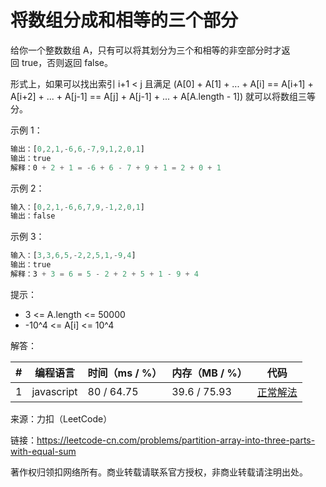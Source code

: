 # 将数组分成和相等的三个部分

给你一个整数数组 A，只有可以将其划分为三个和相等的非空部分时才返回 true，否则返回 false。

形式上，如果可以找出索引 i+1 < j 且满足 (A[0] + A[1] + ... + A[i] == A[i+1] + A[i+2] + ... + A[j-1] == A[j] + A[j-1] + ... + A[A.length - 1]) 就可以将数组三等分。

示例 1：

``` javascript
输出：[0,2,1,-6,6,-7,9,1,2,0,1]
输出：true
解释：0 + 2 + 1 = -6 + 6 - 7 + 9 + 1 = 2 + 0 + 1
```

示例 2：

``` javascript
输入：[0,2,1,-6,6,7,9,-1,2,0,1]
输出：false
```

示例 3：

``` javascript
输入：[3,3,6,5,-2,2,5,1,-9,4]
输出：true
解释：3 + 3 = 6 = 5 - 2 + 2 + 5 + 1 - 9 + 4
```

提示：

- 3 <= A.length <= 50000
- -10^4 <= A[i] <= 10^4

解答：

**#**|**编程语言**|**时间（ms / %）**|**内存（MB / %）**|**代码**
--|--|--|--|--
1|javascript|80 / 64.75|39.6 / 75.93|[正常解法](./javascript/ac_v1.js)

来源：力扣（LeetCode）

链接：https://leetcode-cn.com/problems/partition-array-into-three-parts-with-equal-sum

著作权归领扣网络所有。商业转载请联系官方授权，非商业转载请注明出处。
